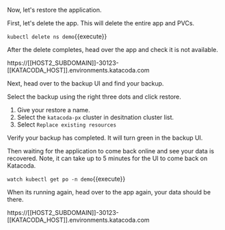 
Now, let's restore the application. 

First, let's delete the app. This will delete the entire app and PVCs.

`kubectl delete ns demo`{{execute}}

After the delete completes, head over the app and check it is not available.

https://[[HOST2_SUBDOMAIN]]-30123-[[KATACODA_HOST]].environments.katacoda.com

Next, head over to the backup UI and find your backup.

Select the backup using the right three dots and click restore.

1. Give your restore a name.
2. Select the `katacoda-px` cluster in desitnation cluster list.
3. Select `Replace existing resources`

Verify your backup has completed. It will turn green in the backup UI. 

Then waiting for the application to come back online and see your data is recovered. Note, it can take up to 5 minutes for the UI to come back on Katacoda.

`watch kubectl get po -n demo`{{execute}}

When its running again, head over to the app again, your data should be there.

https://[[HOST2_SUBDOMAIN]]-30123-[[KATACODA_HOST]].environments.katacoda.com
